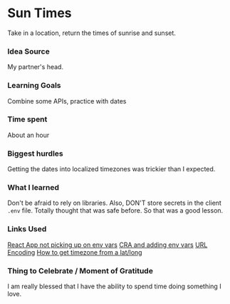 # Sun Times

Take in a location, return the times of sunrise and sunset.

### Idea Source

My partner's head.

### Learning Goals

Combine some APIs, practice with dates

### Time spent

About an hour

### Biggest hurdles

Getting the dates into localized timezones was trickier than I expected.

### What I learned

Don't be afraid to rely on libraries. Also, DON'T store secrets in the client `.env` file. Totally thought that was safe before. So that was a good lesson.

### Links Used

[React App not picking up on env vars](https://stackoverflow.com/questions/48378337/create-react-app-not-picking-up-env-files)
[CRA and adding env vars](https://create-react-app.dev/docs/adding-custom-environment-variables/)
[URL Encoding](<https://www.w3schools.com/jsref/jsref_encodeURI.asp#:~:text=The%20encodeURI()%20function%20is,to%20decode%20an%20encoded%20URI>)
[How to get timezone from a lat/long](https://stackoverflow.com/questions/16086962/how-to-get-a-time-zone-from-a-location-using-latitude-and-longitude-coordinates)

### Thing to Celebrate / Moment of Gratitude

I am really blessed that I have the ability to spend time doing something I love.
